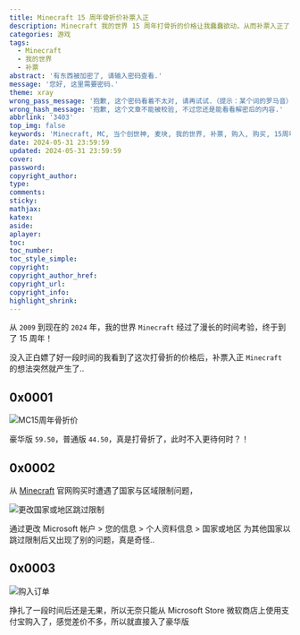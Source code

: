 ```yaml
---
title: Minecraft 15 周年骨折价补票入正
description: Minecraft 我的世界 15 周年打骨折的价格让我蠢蠢欲动，从而补票入正了
categories: 游戏
tags:
  - Minecraft
  - 我的世界
  - 补票
abstract: '有东西被加密了, 请输入密码查看.'
message: '您好, 这里需要密码.'
theme: xray
wrong_pass_message: '抱歉, 这个密码看着不太对, 请再试试.（提示：某个词的罗马音）'
wrong_hash_message: '抱歉, 这个文章不能被校验, 不过您还是能看看解密后的内容.'
abbrlink: '3403'
top_img: false
keywords: 'Minecraft, MC, 当个创世神, 麦块, 我的世界, 补票, 购入, 购买, 15周年'
date: 2024-05-31 23:59:59
updated: 2024-05-31 23:59:59
cover:
password:
copyright_author:
type:
comments:
sticky:
mathjax:
katex:
aside:
aplayer:
toc:
toc_number:
toc_style_simple:
copyright:
copyright_author_href:
copyright_url:
copyright_info:
highlight_shrink:
---
```


从 `2009` 到现在的 `2024` 年，我的世界 `Minecraft` 经过了漫长的时间考验，终于到了 15 周年！

没入正白嫖了好一段时间的我看到了这次打骨折的价格后，补票入正 `Minecraft` 的想法突然就产生了..

## 0x0001

![MC15周年骨折价](/img/202405312341172.webp)

豪华版 `59.50`，普通版 `44.50`，真是打骨折了，此时不入更待何时？！

## 0x0002

从 [Minecraft](https://minecraft.net) 官网购买时遭遇了国家与区域限制问题，

![更改国家或地区跳过限制](/img/202405312354058.webp)

通过更改 Microsoft 帐户 > 您的信息 > 个人资料信息 > 国家或地区 为其他国家以跳过限制后又出现了别的问题，真是奇怪..

## 0x0003

![购入订单](/img/202406010009163.webp)

挣扎了一段时间后还是无果，所以无奈只能从 Microsoft Store 微软商店上使用支付宝购入了，感觉差价不多，所以就直接入了豪华版
